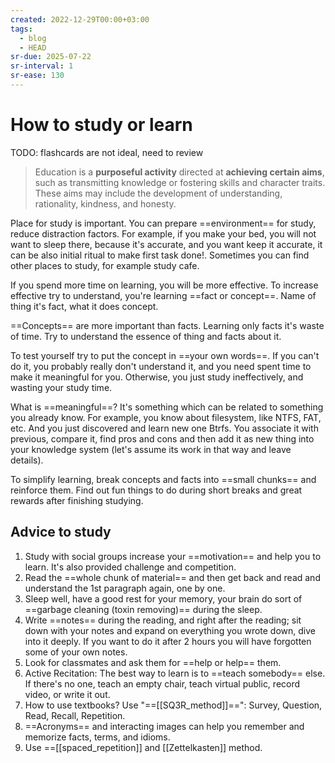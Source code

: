 ```yaml
---
created: 2022-12-29T00:00+03:00
tags:
  - blog
  - HEAD
sr-due: 2025-07-22
sr-interval: 1
sr-ease: 130
---
```


# How to study or learn

TODO: flashcards are not ideal, need to review

> Education is a **purposeful activity** directed at **achieving certain aims**, such as transmitting knowledge or fostering skills and character traits. These aims may include the development of understanding, rationality, kindness, and honesty.

Place for study is important. You can prepare ==environment== for study, reduce distraction factors. For example, if you make your bed, you will not want to sleep there, because it's accurate, and you want keep it accurate, it can be also initial ritual to make first task done!. Sometimes you can find other places to study, for example study cafe.

If you spend more time on learning, you will be more effective. To increase effective try to understand, you're learning ==fact or concept==. Name of thing it's fact, what it does concept.

==Concepts== are more important than facts. Learning only facts it's waste of time. Try to understand the essence of thing and facts about it. <!--SR:!2024-08-04,1,210-->

To test yourself try to put the concept in ==your own words==. If you can't do it, you probably really don't understand it, and you need spent time to make it meaningful for you. Otherwise, you just study ineffectively, and wasting your study time.

What is ==meaningful==? It's something which can be related to something you already know. For example, you know about filesystem, like NTFS, FAT, etc. And you just discovered and learn new one Btrfs. You associate it with previous, compare it, find pros and cons and then add it as new thing into your knowledge system (let's assume its work in that way and leave details).

To simplify learning, break concepts and facts into ==small chunks== and reinforce them. Find out fun things to do during short breaks and great rewards after finishing studying.

## Advice to study

1. Study with social groups increase your ==motivation== and help you to learn. It's also provided challenge and competition.
2. Read the ==whole chunk of material== and then get back and read and understand the 1st paragraph again, one by one.
3. Sleep well, have a good rest for your memory, your brain do sort of ==garbage cleaning (toxin removing)== during the sleep.
4. Write ==notes== during the reading, and right after the reading; sit down with your notes and expand on everything you wrote down, dive into it deeply. If you want to do it after 2 hours you will have forgotten some of your own notes.
5. Look for classmates and ask them for ==help or help== them.
6. Active Recitation: The best way to learn is to ==teach somebody== else. If there's no one, teach an empty chair, teach virtual public, record video, or write it out.
7. How to use textbooks? Use "==[[SQ3R_method]]==": Survey, Question, Read, Recall, Repetition.
8. ==Acronyms== and interacting images can help you remember and memorize facts, terms, and idioms.
9. Use ==[[spaced_repetition]] and [[Zettelkasten]] method.
